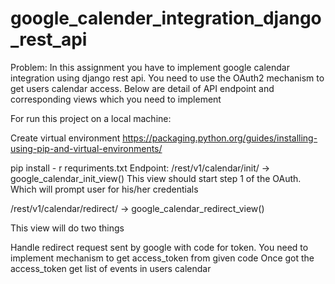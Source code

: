 # google_calender_integration_django_rest_api
Problem: In this assignment you have to implement google calendar integration using django rest api. You need to use the OAuth2 mechanism to get users calendar access. Below are detail of API endpoint and corresponding views which you need to implement

For run this project on a local machine:

Create virtual environment
https://packaging.python.org/guides/installing-using-pip-and-virtual-environments/

pip install - r requriments.txt
Endpoint:
/rest/v1/calendar/init/ -> google_calendar_init_view()
This view should start step 1 of the OAuth. Which will prompt user for his/her credentials

/rest/v1/calendar/redirect/ -> google_calendar_redirect_view()

This view will do two things

Handle redirect request sent by google with code for token. You need to implement mechanism to get access_token from given code
Once got the access_token get list of events in users calendar